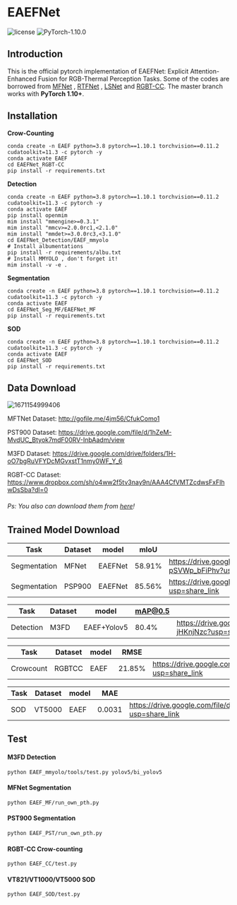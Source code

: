 # EAEFNet

![license](https://img.shields.io/badge/license-MIT-green) ![PyTorch-1.10.0](https://img.shields.io/badge/PyTorch-1.10.0-blue)


## Introduction
This is the official pytorch implementation of EAEFNet: Explicit Attention-Enhanced Fusion for RGB-Thermal Perception Tasks. Some of the codes are borrowed from [MFNet](https://github.com/haqishen/MFNet-pytorch) , [RTFNet](https://github.com/yuxiangsun/RTFNet) , [LSNet](https://github.com/zyrant/LSNet) and [RGBT-CC](https://github.com/chen-judge/RGBTCrowdCounting). The master branch works with **PyTorch 1.10+**.

## Installation

**Crow-Counting**

```shell
conda create -n EAEF python=3.8 pytorch==1.10.1 torchvision==0.11.2 cudatoolkit=11.3 -c pytorch -y
conda activate EAEF
cd EAEFNet_RGBT-CC
pip install -r requirements.txt
```

**Detection**

```shell
conda create -n EAEF python=3.8 pytorch==1.10.1 torchvision==0.11.2 cudatoolkit=11.3 -c pytorch -y
conda activate EAEF
pip install openmim
mim install "mmengine>=0.3.1"
mim install "mmcv>=2.0.0rc1,<2.1.0"
mim install "mmdet>=3.0.0rc3,<3.1.0"
cd EAEFNet_Detection/EAEF_mmyolo
# Install albumentations
pip install -r requirements/albu.txt
# Install MMYOLO , don't forget it!
mim install -v -e .
```

**Segmentation**

```shell
conda create -n EAEF python=3.8 pytorch==1.10.1 torchvision==0.11.2 cudatoolkit=11.3 -c pytorch -y
conda activate EAEF
cd EAEFNet_Seg_MF/EAEFNet_MF
pip install -r requirements.txt
```

**SOD**

```shell
conda create -n EAEF python=3.8 pytorch==1.10.1 torchvision==0.11.2 cudatoolkit=11.3 -c pytorch -y
conda activate EAEF
cd EAEFNet_SOD
pip install -r requirements.txt
```


## Data Download 
![1671154999406](https://user-images.githubusercontent.com/45811724/208002737-71390486-a4c7-4f6f-b225-c259acb4e41c.png)


MFTNet Dataset: http://gofile.me/4jm56/CfukComo1

PST900 Dataset: https://drive.google.com/file/d/1hZeM-MvdUC_Btyok7mdF00RV-InbAadm/view

M3FD Dataset: https://drive.google.com/drive/folders/1H-oO7bgRuVFYDcMGvxstT1nmy0WF_Y_6

RGBT-CC Dataset: https://www.dropbox.com/sh/o4ww2f5tv3nay9n/AAA4CfVMTZcdwsFxFlhwDsSba?dl=0

###### Ps: You also can download them from [here](https://drive.google.com/drive/folders/1fqNwaumH0BrcAIvS0ebAjS35LX31Yw4S?usp=share_link)!

## Trained Model Download


| Task         | Dataset | model   | mIoU   | Trained Model                                               |
| ------------ | ------- | ------- | ------ | ------------------------------------------------------------ |
| Segmentation | MFNet   | EAEFNet | 58.91% | https://drive.google.com/drive/folders/12ONwVaaO35VbW7rZ83P-pSVWp_bFiPhv?usp=share_link |
| Segmentation | PSP900  | EAEFNet | 85.56% | https://drive.google.com/drive/folders/1Czm7vtmaW6fTCk4fBAfO2OAWoHrJry9Z?usp=share_link |

| Task      | Dataset | model       | mAP@0.5 | Trained Model                                               |
| --------- | ------- | ----------- | ------- | ------------------------------------------------------------ |
| Detection | M3FD    | EAEF+Yolov5 | 80.4%   | https://drive.google.com/drive/folders/1JcvZUmTUB936H9JoYjYrM9H-jHKnjNzc?usp=share_link |

| Task          | Dataset | model | RMSE   | Trained Model                                               |
| ------------- | ------- | ----- | ------ | ------------------------------------------------------------ |
| Crowcount    | RGBTCC | EAEF  | 21.85% | https://drive.google.com/drive/folders/1eb0GwISb0AUULrDpUo8jBZC5Oh4zShgD?usp=share_link |

|Task          | Dataset | model | MAE   | Trained Model                                               |
| ------------- | ------- | ----- | ------ | ------------------------------------------------------------ |
| SOD    | VT5000 | EAEF  | 0.0031 |https://drive.google.com/file/d/1mIcCKumip27fcSFnbvGIsycUvUTrYk36/view?usp=share_link |



## Test
#### M3FD Detection
```
python EAEF_mmyolo/tools/test.py yolov5/bi_yolov5 
```
#### MFNet Segmentation
```
python EAEF_MF/run_own_pth.py
```
#### PST900 Segmentation
```
python EAEF_PST/run_own_pth.py
```
#### RGBT-CC Crow-counting
```
python EAEF_CC/test.py
```
#### VT821/VT1000/VT5000 SOD
```
python EAEF_SOD/test.py
```


